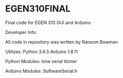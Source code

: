 # EGEN310FINAL
 Final code for EGEN 310 GUI and Arduino

Developer Info:

All code in repository was written by Ransom Bowman

Utilizes:
Python 3.6.3
Arduino 1.8.11


Python Modules:
time
serial
tkinter

Arduino Modules:
SoftwareSerial.h